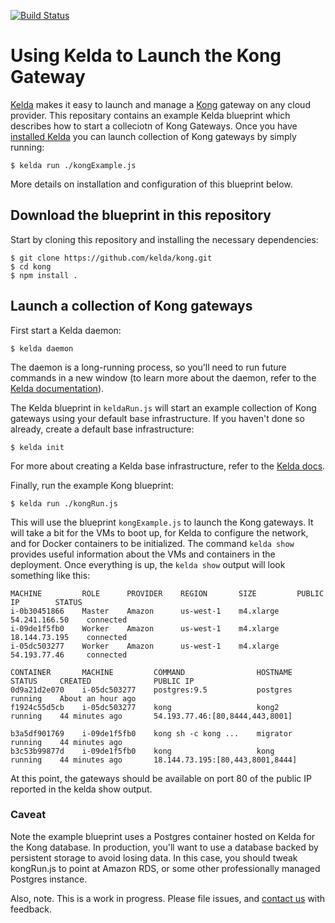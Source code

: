 [![Build Status](https://travis-ci.org/kelda/kong.svg?branch=master)](https://travis-ci.org/kelda/kong)

# Using Kelda to Launch the Kong Gateway

[Kelda](http://docs.kelda.io) makes it easy to launch and manage a
[Kong](https://getkong.org/) gateway on any cloud provider.  This repositary
contains an example Kelda blueprint which describes how to start a colleciotn
of Kong Gateways.  Once you have [installed
Kelda](http://docs.kelda.io/#quick-start) you can launch collection of Kong
gateways by simply running:

```console
$ kelda run ./kongExample.js
```

More details on installation and configuration of this blueprint below.

## Download the blueprint in this repository

Start by cloning this repository and installing the necessary dependencies:

```console
$ git clone https://github.com/kelda/kong.git
$ cd kong
$ npm install .
```

## Launch a collection of Kong gateways

First start a Kelda daemon:

```console
$ kelda daemon
```

The daemon is a long-running process, so you'll need to run future commands in
a new window (to learn more about the daemon, refer to
the [Kelda documentation](http://docs.kelda.io)).

The Kelda blueprint in `keldaRun.js` will start an example collection of Kong
gateways using your default base infrastructure.  If you haven't done so
already, create a default base infrastructure:

```console
$ kelda init
```

For more about creating a Kelda base infrastructure, refer to the
[Kelda docs](http://docs.kelda.io).

Finally, run the example Kong blueprint:

```console
$ kelda run ./kongRun.js
```

This will use the blueprint `kongExample.js` to launch the Kong gateways. It
will take a bit for the VMs to boot up, for Kelda to configure the network, and
for Docker containers to be initialized. The command `kelda show` provides
useful information about the VMs and containers in the deployment.  Once
everything is up, the `kelda show` output will look something like this:

```console
MACHINE         ROLE      PROVIDER    REGION       SIZE         PUBLIC IP        STATUS
i-0b30451866    Master    Amazon      us-west-1    m4.xlarge    54.241.166.50    connected
i-09de1f5fb0    Worker    Amazon      us-west-1    m4.xlarge    18.144.73.195    connected
i-05dc503277    Worker    Amazon      us-west-1    m4.xlarge    54.193.77.46     connected

CONTAINER       MACHINE         COMMAND                HOSTNAME    STATUS     CREATED              PUBLIC IP
0d9a21d2e070    i-05dc503277    postgres:9.5           postgres    running    About an hour ago
f1924c55d5cb    i-05dc503277    kong                   kong2       running    44 minutes ago       54.193.77.46:[80,8444,443,8001]

b3a5df901769    i-09de1f5fb0    kong sh -c kong ...    migrator    running    44 minutes ago
b3c53b99877d    i-09de1f5fb0    kong                   kong        running    44 minutes ago       18.144.73.195:[80,443,8001,8444]
```

At this point, the gateways should be available on port 80 of the public IP
reported in the kelda show output.

### Caveat
Note the example blueprint uses a Postgres container hosted on Kelda for the
Kong database.  In production, you'll want to use a database backed by
persistent storage to avoid losing data.  In this case, you should tweak
kongRun.js to point at Amazon RDS, or some other professionally managed
Postgres instance.

Also, note.  This is a work in progress.  Please file issues, and [contact
us](kelda.io) with feedback.
